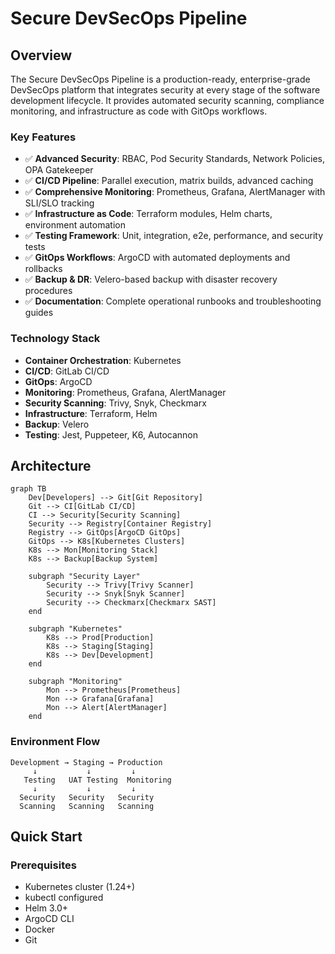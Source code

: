 # Secure DevSecOps Pipeline

## Overview

The Secure DevSecOps Pipeline is a production-ready, enterprise-grade DevSecOps platform that integrates security at every stage of the software development lifecycle. It provides automated security scanning, compliance monitoring, and infrastructure as code with GitOps workflows.

### Key Features
- ✅ **Advanced Security**: RBAC, Pod Security Standards, Network Policies, OPA Gatekeeper
- ✅ **CI/CD Pipeline**: Parallel execution, matrix builds, advanced caching
- ✅ **Comprehensive Monitoring**: Prometheus, Grafana, AlertManager with SLI/SLO tracking
- ✅ **Infrastructure as Code**: Terraform modules, Helm charts, environment automation
- ✅ **Testing Framework**: Unit, integration, e2e, performance, and security tests
- ✅ **GitOps Workflows**: ArgoCD with automated deployments and rollbacks
- ✅ **Backup & DR**: Velero-based backup with disaster recovery procedures
- ✅ **Documentation**: Complete operational runbooks and troubleshooting guides

### Technology Stack
- **Container Orchestration**: Kubernetes
- **CI/CD**: GitLab CI/CD
- **GitOps**: ArgoCD
- **Monitoring**: Prometheus, Grafana, AlertManager
- **Security Scanning**: Trivy, Snyk, Checkmarx
- **Infrastructure**: Terraform, Helm
- **Backup**: Velero
- **Testing**: Jest, Puppeteer, K6, Autocannon

## Architecture

```mermaid
graph TB
    Dev[Developers] --> Git[Git Repository]
    Git --> CI[GitLab CI/CD]
    CI --> Security[Security Scanning]
    Security --> Registry[Container Registry]
    Registry --> GitOps[ArgoCD GitOps]
    GitOps --> K8s[Kubernetes Clusters]
    K8s --> Mon[Monitoring Stack]
    K8s --> Backup[Backup System]
    
    subgraph "Security Layer"
        Security --> Trivy[Trivy Scanner]
        Security --> Snyk[Snyk Scanner]
        Security --> Checkmarx[Checkmarx SAST]
    end
    
    subgraph "Kubernetes"
        K8s --> Prod[Production]
        K8s --> Staging[Staging]
        K8s --> Dev[Development]
    end
    
    subgraph "Monitoring"
        Mon --> Prometheus[Prometheus]
        Mon --> Grafana[Grafana]
        Mon --> Alert[AlertManager]
    end
```

### Environment Flow
```
Development → Staging → Production
     ↓           ↓         ↓
   Testing   UAT Testing  Monitoring
     ↓           ↓         ↓
  Security   Security   Security
  Scanning   Scanning   Scanning
```

## Quick Start

### Prerequisites
- Kubernetes cluster (1.24+)
- kubectl configured
- Helm 3.0+
- ArgoCD CLI
- Docker
- Git

